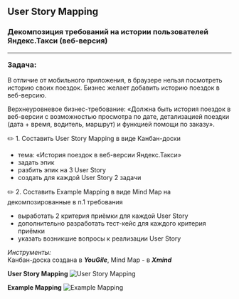 ## User Story Mapping 
### Декомпозиция требований на истории пользователей Яндекс.Такси (веб-версия) <hr> **Задача:**
В отличие от мобильного приложения, в браузере нельзя посмотреть историю своих поездок. Бизнес желает добавить историю поездок в веб-версию.

Верхнеуровневое бизнес-требование: «Должна быть история поездок в веб-версии с возможностью просмотра по дате, детализацией поездки (дата + время, водитель, маршрут) и функцией помощи по заказу».

:pencil2: 1. Составить User Story Mapping  в виде Канбан-доски
- тема: «История поездок в веб-версии Яндекс.Такси» 
- задать эпик
- разбить эпик на 3 User Story
- создать для каждой User Story 2 задачи
  
:pencil2: 2. Составить Example Mapping в виде Mind Map на декомпозированные в п.1 требования
- выработать 2 критерия приёмки для каждой User Story
- дополнительно разработать тест-кейс  для каждого критерия приёмки
- указать возникшие вопросы к реализации User Story

_Инструменты:_<br>
Канбан-доска создана в ***YouGile***, Mind Map - в ***Xmind***

**User Story Mapping**
![User Story Mapping](https://github.com/Elena-Belova/User-Story-Mapping/assets/148638077/ffa531e3-82ae-4fff-87d0-7887864e75a2)

**Example Mapping**
![Example Mapping](https://github.com/Elena-Belova/User-Story-Mapping/assets/148638077/ebacf6e4-a9fa-4e5e-940c-02a37bf4bfc8)

